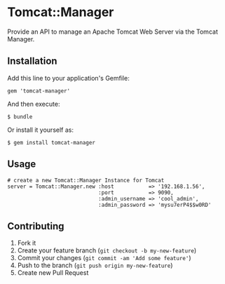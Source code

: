 # Tomcat::Manager

Provide an API to manage an Apache Tomcat Web Server via the Tomcat Manager.

## Installation

Add this line to your application's Gemfile:

    gem 'tomcat-manager'

And then execute:

    $ bundle

Or install it yourself as:

    $ gem install tomcat-manager

## Usage

    # create a new Tomcat::Manager Instance for Tomcat
    server = Tomcat::Manager.new :host           => '192.168.1.56',
                                 :port           => 9090,
                                 :admin_username => 'cool_admin',
                                 :admin_password => 'mysu7erP4$$w0RD'

## Contributing

1. Fork it
2. Create your feature branch (`git checkout -b my-new-feature`)
3. Commit your changes (`git commit -am 'Add some feature'`)
4. Push to the branch (`git push origin my-new-feature`)
5. Create new Pull Request
